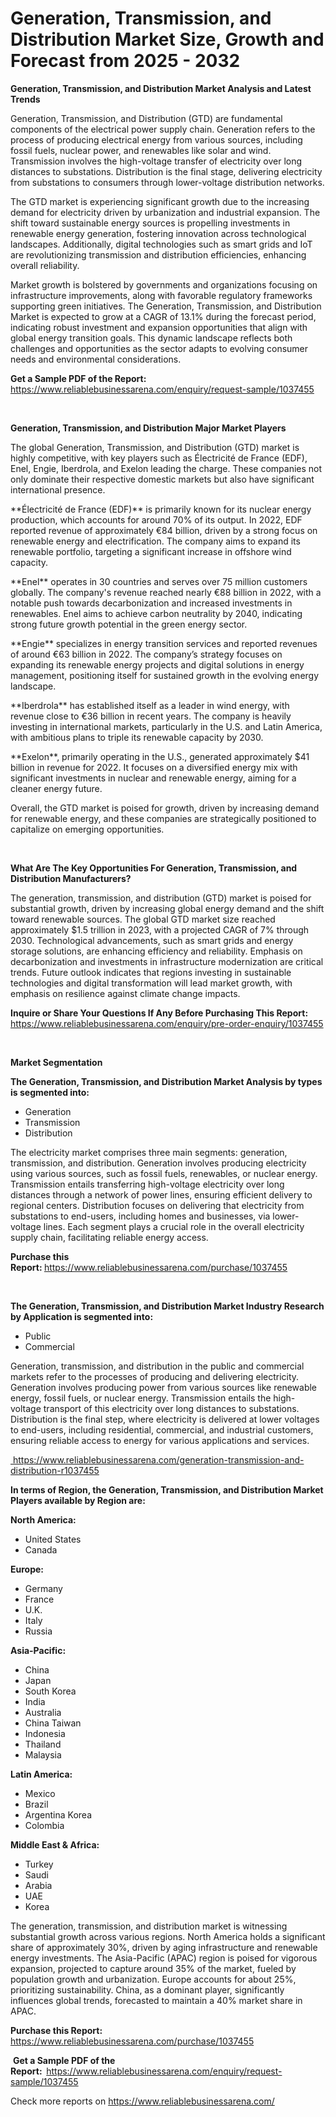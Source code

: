 <p><h1>Generation, Transmission, and Distribution Market Size, Growth and Forecast from 2025 - 2032</h1></p><p><strong>Generation, Transmission, and Distribution Market Analysis and Latest Trends</strong></p>
<p><p>Generation, Transmission, and Distribution (GTD) are fundamental components of the electrical power supply chain. Generation refers to the process of producing electrical energy from various sources, including fossil fuels, nuclear power, and renewables like solar and wind. Transmission involves the high-voltage transfer of electricity over long distances to substations. Distribution is the final stage, delivering electricity from substations to consumers through lower-voltage distribution networks.</p><p>The GTD market is experiencing significant growth due to the increasing demand for electricity driven by urbanization and industrial expansion. The shift toward sustainable energy sources is propelling investments in renewable energy generation, fostering innovation across technological landscapes. Additionally, digital technologies such as smart grids and IoT are revolutionizing transmission and distribution efficiencies, enhancing overall reliability.</p><p>Market growth is bolstered by governments and organizations focusing on infrastructure improvements, along with favorable regulatory frameworks supporting green initiatives. The Generation, Transmission, and Distribution Market is expected to grow at a CAGR of 13.1% during the forecast period, indicating robust investment and expansion opportunities that align with global energy transition goals. This dynamic landscape reflects both challenges and opportunities as the sector adapts to evolving consumer needs and environmental considerations.</p></p>
<p><strong>Get a Sample PDF of the Report:&nbsp;</strong> <a href="https://www.reliablebusinessarena.com/enquiry/request-sample/1037455?utm_campaign=3294&utm_medium=2&utm_source=Github&utm_content=ia&utm_term=07042025&utm_id=generation-transmission-and-distribution">https://www.reliablebusinessarena.com/enquiry/request-sample/1037455</a></p>
<p>&nbsp;</p>
<p><strong>Generation, Transmission, and Distribution Major Market Players</strong></p>
<p><p>The global Generation, Transmission, and Distribution (GTD) market is highly competitive, with key players such as Électricité de France (EDF), Enel, Engie, Iberdrola, and Exelon leading the charge. These companies not only dominate their respective domestic markets but also have significant international presence.</p><p>**Électricité de France (EDF)** is primarily known for its nuclear energy production, which accounts for around 70% of its output. In 2022, EDF reported revenue of approximately €84 billion, driven by a strong focus on renewable energy and electrification. The company aims to expand its renewable portfolio, targeting a significant increase in offshore wind capacity.</p><p>**Enel** operates in 30 countries and serves over 75 million customers globally. The company's revenue reached nearly €88 billion in 2022, with a notable push towards decarbonization and increased investments in renewables. Enel aims to achieve carbon neutrality by 2040, indicating strong future growth potential in the green energy sector.</p><p>**Engie** specializes in energy transition services and reported revenues of around €63 billion in 2022. The company’s strategy focuses on expanding its renewable energy projects and digital solutions in energy management, positioning itself for sustained growth in the evolving energy landscape.</p><p>**Iberdrola** has established itself as a leader in wind energy, with revenue close to €36 billion in recent years. The company is heavily investing in international markets, particularly in the U.S. and Latin America, with ambitious plans to triple its renewable capacity by 2030.</p><p>**Exelon**, primarily operating in the U.S., generated approximately $41 billion in revenue for 2022. It focuses on a diversified energy mix with significant investments in nuclear and renewable energy, aiming for a cleaner energy future.</p><p>Overall, the GTD market is poised for growth, driven by increasing demand for renewable energy, and these companies are strategically positioned to capitalize on emerging opportunities.</p></p>
<p>&nbsp;</p>
<p><strong>What Are The Key Opportunities For Generation, Transmission, and Distribution Manufacturers?</strong></p>
<p><p>The generation, transmission, and distribution (GTD) market is poised for substantial growth, driven by increasing global energy demand and the shift toward renewable sources. The global GTD market size reached approximately $1.5 trillion in 2023, with a projected CAGR of 7% through 2030. Technological advancements, such as smart grids and energy storage solutions, are enhancing efficiency and reliability. Emphasis on decarbonization and investments in infrastructure modernization are critical trends. Future outlook indicates that regions investing in sustainable technologies and digital transformation will lead market growth, with emphasis on resilience against climate change impacts.</p></p>
<p><strong>Inquire or Share Your Questions If Any Before Purchasing This Report:</strong> <a href="https://www.reliablebusinessarena.com/enquiry/pre-order-enquiry/1037455?utm_campaign=3294&utm_medium=2&utm_source=Github&utm_content=ia&utm_term=07042025&utm_id=generation-transmission-and-distribution">https://www.reliablebusinessarena.com/enquiry/pre-order-enquiry/1037455</a></p>
<p>&nbsp;</p>
<p><strong>Market Segmentation</strong></p>
<p><strong>The Generation, Transmission, and Distribution Market Analysis by types is segmented into:</strong></p>
<p><ul><li>Generation</li><li>Transmission</li><li>Distribution</li></ul></p>
<p><p>The electricity market comprises three main segments: generation, transmission, and distribution. Generation involves producing electricity using various sources, such as fossil fuels, renewables, or nuclear energy. Transmission entails transferring high-voltage electricity over long distances through a network of power lines, ensuring efficient delivery to regional centers. Distribution focuses on delivering that electricity from substations to end-users, including homes and businesses, via lower-voltage lines. Each segment plays a crucial role in the overall electricity supply chain, facilitating reliable energy access.</p></p>
<p><strong>Purchase this Report:&nbsp;</strong><a href="https://www.reliablebusinessarena.com/purchase/1037455?utm_campaign=3294&utm_medium=2&utm_source=Github&utm_content=ia&utm_term=07042025&utm_id=generation-transmission-and-distribution">https://www.reliablebusinessarena.com/purchase/1037455</a></p>
<p>&nbsp;</p>
<p><strong>The Generation, Transmission, and Distribution Market Industry Research by Application is segmented into:</strong></p>
<p><ul><li>Public</li><li>Commercial</li></ul></p>
<p><p>Generation, transmission, and distribution in the public and commercial markets refer to the processes of producing and delivering electricity. Generation involves producing power from various sources like renewable energy, fossil fuels, or nuclear energy. Transmission entails the high-voltage transport of this electricity over long distances to substations. Distribution is the final step, where electricity is delivered at lower voltages to end-users, including residential, commercial, and industrial customers, ensuring reliable access to energy for various applications and services.</p></p>
<p><a href="https://www.reliablebusinessarena.com/generation-transmission-and-distribution-r1037455?utm_campaign=3294&utm_medium=2&utm_source=Github&utm_content=ia&utm_term=07042025&utm_id=generation-transmission-and-distribution">&nbsp;https://www.reliablebusinessarena.com/generation-transmission-and-distribution-r1037455</a></p>
<p><strong>In terms of Region, the Generation, Transmission, and Distribution Market Players available by Region are:</strong></p>
<p>
    <p> <strong> North America: </strong>
        <ul>
            <li>United States</li>
            <li>Canada</li>
        </ul>
        </p> 
    <p> <strong> Europe: </strong>
        <ul>
            <li>Germany</li>
            <li>France</li>
            <li>U.K.</li>
            <li>Italy</li>
            <li>Russia</li>
        </ul>
        </p> 
    <p> <strong> Asia-Pacific: </strong>
        <ul>
            <li>China</li>
            <li>Japan</li>
            <li>South Korea</li>
            <li>India</li>
            <li>Australia</li>
            <li>China Taiwan</li>
            <li>Indonesia</li>
            <li>Thailand</li>
            <li>Malaysia</li>
        </ul>
        </p> 
    <p> <strong> Latin America: </strong>
        <ul>
            <li>Mexico</li>
            <li>Brazil</li>
            <li>Argentina Korea</li>
            <li>Colombia</li>
        </ul>
        </p> 
    <p> <strong> Middle East & Africa: </strong>
        <ul>
            <li>Turkey</li>
            <li>Saudi</li>
            <li>Arabia</li>
            <li>UAE</li>
            <li>Korea</li>
        </ul>
    </p>
    </p>
<p><p>The generation, transmission, and distribution market is witnessing substantial growth across various regions. North America holds a significant share of approximately 30%, driven by aging infrastructure and renewable energy investments. The Asia-Pacific (APAC) region is poised for vigorous expansion, projected to capture around 35% of the market, fueled by population growth and urbanization. Europe accounts for about 25%, prioritizing sustainability. China, as a dominant player, significantly influences global trends, forecasted to maintain a 40% market share in APAC.</p></p>
<p><strong>Purchase this Report: </strong><a href="https://www.reliablebusinessarena.com/purchase/1037455?utm_campaign=3294&utm_medium=2&utm_source=Github&utm_content=ia&utm_term=07042025&utm_id=generation-transmission-and-distribution">https://www.reliablebusinessarena.com/purchase/1037455</a></p>
<p>&nbsp;<strong>Get a Sample PDF of the Report:&nbsp;&nbsp;</strong><a href="https://www.reliablebusinessarena.com/enquiry/request-sample/1037455?utm_campaign=3294&utm_medium=2&utm_source=Github&utm_content=ia&utm_term=07042025&utm_id=generation-transmission-and-distribution">https://www.reliablebusinessarena.com/enquiry/request-sample/1037455</a></p>
<p><strong></strong></p>
<p>Check more reports on <a href="https://www.reliablebusinessarena.com/?utm_campaign=3294&utm_medium=2&utm_source=Github&utm_content=ia&utm_term=07042025&utm_id=generation-transmission-and-distribution">https://www.reliablebusinessarena.com/</a></p>
